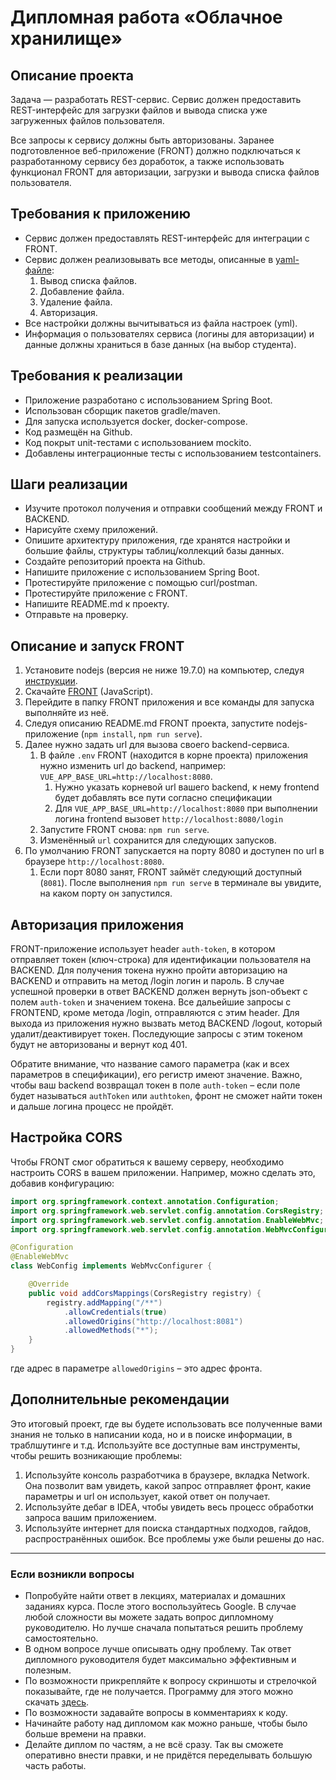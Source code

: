 # Дипломная работа «Облачное хранилище»## Описание проектаЗадача — разработать REST-сервис. Сервис должен предоставить REST-интерфейс для загрузки файлов и вывода списка уже загруженных файлов пользователя. Все запросы к сервису должны быть авторизованы. Заранее подготовленное веб-приложение (FRONT) должно подключаться к разработанному сервису без доработок, а также использовать функционал FRONT для авторизации, загрузки и вывода списка файлов пользователя.## Требования к приложению- Сервис должен предоставлять REST-интерфейс для интеграции с FRONT.- Сервис должен реализовывать все методы, описанные в [yaml-файле](./CloudServiceSpecification.yaml):  1. Вывод списка файлов.  2. Добавление файла.  3. Удаление файла.  4. Авторизация.- Все настройки должны вычитываться из файла настроек (yml).- Информация о пользователях сервиса (логины для авторизации) и данные должны храниться в базе данных (на выбор студента).## Требования к реализации- Приложение разработано с использованием Spring Boot.- Использован сборщик пакетов gradle/maven.- Для запуска используется docker, docker-compose.- Код размещён на Github.- Код покрыт unit-тестами с использованием mockito.- Добавлены интеграционные тесты с использованием testcontainers.## Шаги реализации- Изучите протокол получения и отправки сообщений между FRONT и BACKEND.- Нарисуйте схему приложений.- Опишите архитектуру приложения, где хранятся настройки и большие файлы, структуры таблиц/коллекций базы данных.- Создайте репозиторий проекта на Github.- Напишите приложение с использованием Spring Boot.- Протестируйте приложение с помощью curl/postman.- Протестируйте приложение с FRONT.- Напишите README.md к проекту.- Отправьте на проверку.## Описание и запуск FRONT1. Установите nodejs (версия не ниже 19.7.0) на компьютер, следуя [инструкции](https://nodejs.org/ru/download/current/).2. Скачайте [FRONT](./netology-diplom-frontend) (JavaScript).3. Перейдите в папку FRONT приложения и все команды для запуска выполняйте из неё.4. Следуя описанию README.md FRONT проекта, запустите nodejs-приложение (`npm install`, `npm run serve`).5. Далее нужно задать url для вызова своего backend-сервиса.    1. В файле `.env` FRONT (находится в корне проекта) приложения нужно изменить url до backend, например: `VUE_APP_BASE_URL=http://localhost:8080`.        1. Нужно указать корневой url вашего backend, к нему frontend будет добавлять все пути согласно спецификации       2. Для `VUE_APP_BASE_URL=http://localhost:8080` при выполнении логина frontend вызовет `http://localhost:8080/login`    2. Запустите FRONT снова: `npm run serve`.    3. Изменённый `url` сохранится для следующих запусков.6. По умолчанию FRONT запускается на порту 8080 и доступен по url в браузере `http://localhost:8080`.    1. Если порт 8080 занят, FRONT займёт следующий доступный (`8081`). После выполнения `npm run serve` в терминале вы увидите, на каком порту он запустился. ## Авторизация приложенияFRONT-приложение использует header `auth-token`, в котором отправляет токен (ключ-строка) для идентификации пользователя на BACKEND.Для получения токена нужно пройти авторизацию на BACKEND и отправить на метод /login логин и пароль. В случае успешной проверки в ответ BACKEND должен вернуть json-объектс полем `auth-token` и значением токена. Все дальейшие запросы с FRONTEND, кроме метода /login, отправляются с этим header.Для выхода из приложения нужно вызвать метод BACKEND /logout, который удалит/деактивирует токен. Последующие запросы с этим токеном будут не авторизованы и вернут код 401.Обратите внимание, что название самого параметра (как и всех параметров в спецификации), его регистр имеют значение. Важно, чтобы ваш backend возвращал токен в поле `auth-token` – если поле будет называться `authToken` или `authtoken`, фронт не сможет найти токен и дальше логина процесс не пройдёт.## Настройка CORSЧтобы FRONT смог обратиться к вашему серверу, необходимо настроить CORS в вашем приложении. Например, можно сделать это, добавив конфигурацию: ```javaimport org.springframework.context.annotation.Configuration;import org.springframework.web.servlet.config.annotation.CorsRegistry;import org.springframework.web.servlet.config.annotation.EnableWebMvc;import org.springframework.web.servlet.config.annotation.WebMvcConfigurer;@Configuration@EnableWebMvcclass WebConfig implements WebMvcConfigurer {    @Override    public void addCorsMappings(CorsRegistry registry) {        registry.addMapping("/**")            .allowCredentials(true)            .allowedOrigins("http://localhost:8081")            .allowedMethods("*");    }}```где адрес в параметре `allowedOrigins` – это адрес фронта.## Дополнительные рекомендацииЭто итоговый проект, где вы будете использовать все полученные вами знания не только в написании кода, но и в поиске информации, в траблшутинге и т.д. Используйте все доступные вам инструменты, чтобы решить возникающие проблемы:1) Используйте консоль разработчика в браузере, вкладка Network. Она позволит вам увидеть, какой запрос отправляет фронт, какие параметры и url он использует, какой ответ он получает.2) Используйте дебаг в IDEA, чтобы увидеть весь процесс обработки запроса вашим приложением.3) Используйте интернет для поиска стандартных подходов, гайдов, распространённых ошибок. Все проблемы уже были решены до нас.____________### Если возникли вопросы- Попробуйте найти ответ в лекциях, материалах и домашних заданиях курса. После этого воспользуйтесь Google. В случае любой сложности вы можете задать вопрос дипломному руководителю. Но лучше сначала попытаться решить проблему самостоятельно.- В одном вопросе лучше описывать одну проблему. Так ответ дипломного руководителя будет максимально эффективным и полезным.- По возможности прикрепляйте к вопросу скриншоты и стрелочкой показывайте, где не получается. Программу для этого можно скачать [здесь](https://app.prntscr.com/ru/).- По возможности задавайте вопросы в комментариях к коду.- Начинайте работу над дипломом как можно раньше, чтобы было больше времени на правки.- Делайте диплом по частям, а не всё сразу. Так вы сможете оперативно внести правки, и не придётся переделывать большую часть работы. 